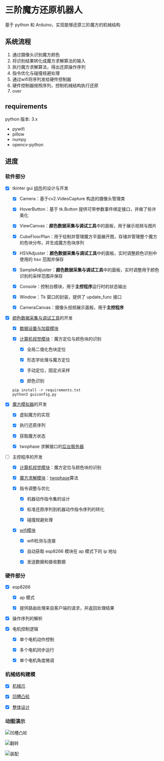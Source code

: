 # 三阶魔方还原机器人

基于 python 和 Arduino，实现能够还原三阶魔方的机械结构



## 系统流程

1. 通过摄像头识别魔方颜色
2. 将识别结果转化成魔方求解算法的输入
3. 执行魔方求解算法，得出还原操作序列
3. 指令优化与碰撞规避处理
4. 通过wifi将序列发给硬件控制器
5. 硬件控制器按照序列，控制机械结构执行还原
6. over



## requirements

python 版本: 3.x


+ pywifi
+ pillow
+ numpy
+ opencv-python 



## 进度

### 软件部分

- [x] tkinter gui [组件](https://github.com/jindada1/CubeRobot/tree/master/components)的设计与开发

  - [x] Camera：基于cv2.VideoCapture 构造的摄像头管理类 
  
  - [x] HoverButton：基于 tk.Button 提供可带参数事件绑定接口，并做了些许美化
  
  - [x] ViewCanvas：**颜色数据采集与调试工具**中的面板，用于展示视频与图片
  
  - [x] CubeFloorPlan：用于绘制并管理魔方平面展开图，存储并管理整个魔方的色块分布，并生成魔方色块序列
  
  - [x] HSVAdjuster：**颜色数据采集与调试工具**中的面板，实时调整颜色识别中使用的 hsv 范围并保存
  
  - [x] SampleAdjuster：**颜色数据采集与调试工具**中的面板，实时调整用于颜色识别的采样范围并保存

  - [x] Console：控制台模块，用于**主控程序**运行时的状态输出

  - [x] Window：Tk 窗口的封装，提供了 update_func 接口
  
  - [x] CameraCanvas：摄像头视频展示面板，用于**主控程序**

- [x] [颜色数据采集与调试工具](https://github.com/jindada1/CubeRobot/blob/master/guiconfig.py)的开发

  - [x] [数据设置与加载模块](https://github.com/jindada1/CubeRobot/tree/master/setting)

  - [x] [计算机视觉模块](https://github.com/jindada1/CubeRobot/blob/master/vision.py)：魔方定位与颜色块的识别

    - [x] 全局二值化色块定位
  
    - [x] 形态学处理与魔方定位
  
    - [x] 手动定位，固定点采样
  
    - [x] 颜色识别

  ```
  pip install -r requirements.txt
  python3 guiconfig.py
  ```

- [x] [魔方模拟器](https://github.com/jindada1/CubeRobot/blob/master/sock/emulator.html)的开发

  - [x] 虚拟魔方的实现

  - [x] 执行还原序列

  - [x] 获取魔方状态

  - [x] twophase 求解接口的[后台服务器](https://github.com/jindada1/CubeRobot/blob/master/sock/http_server.py)


- [ ] 主控程序的开发

  - [x] [计算机视觉模块](https://github.com/jindada1/CubeRobot/blob/master/vision.py)：魔方定位与颜色块的识别

  - [x] [魔方求解模块](https://github.com/jindada1/CubeRobot/tree/master/twophase)：[twophase](https://github.com/hkociemba/RubiksCube-TwophaseSolver)算法

  - [x] 指令调整与优化
    
    - [x] 机器动作指令集的设计
    
    - [x] 标准还原序列到机器动作指令序列的转化
    
    - [x] 碰撞规避处理

  - [x] [wifi模块](https://github.com/jindada1/CubeRobot/blob/master/sock/esp_client.py)

    - [x] wifi检测与连接

    - [x] 自动获取 esp8266 模块在 ap 模式下的 ip 地址
    
    - [x] 发送数据和接收数据



### 硬件部分

- [x] esp8266

  - [x] ap 模式

  - [x] 提供路由处理来自客户端的请求，并返回处理结果

- [x] 操作序列的解析

- [x] 电机控制逻辑

  - [x] 单个电机动作控制

  - [x] 多个电机同步运行

  - [x] 单个电机角度微调



### 机械结构建模

- [x] [机械爪](https://github.com/jindada1/CubeRobot/blob/master/models/sldprt/%E6%96%B0%E6%8A%93%E6%89%8B.SLDPRT)

- [x] [凹槽凸轮](https://github.com/jindada1/CubeRobot/blob/master/models/sldprt/%E5%87%B9%E6%A7%BD%E5%87%B8%E8%BD%AE.SLDPRT)

- [x] [整体设计](https://github.com/jindada1/CubeRobot/blob/master/models/sldprt/%E6%9C%BA%E5%99%A8%E4%BA%BA.SLDASM)

 
### 动图演示

![凹槽凸轮](https://github.com/jindada1/CubeRobot/tree/master/models/screenshots/凹槽凸轮.gif)

![翻转](https://github.com/jindada1/CubeRobot/tree/master/models/screenshots/翻转.gif)

![装配](https://github.com/jindada1/CubeRobot/tree/master/models/screenshots/装配.gif)